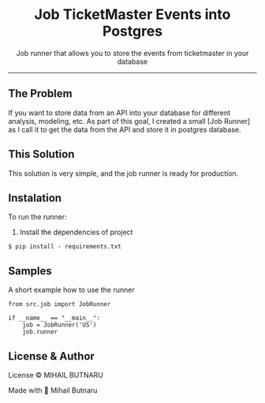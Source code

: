 <div align="center">
<h1> Job TicketMaster Events into Postgres </h1>
<p1>Job runner that allows you to store the events from ticketmaster in your database</p1>
</div>
<hr/>

## The Problem

If you want to store data from an API into your database for different analysis, modeling, etc. As part of this
goal, I created a small [Job Runner] as I call it to get the data from the API and store it in postgres database.

## This Solution
This solution is very simple, and the job runner is ready for production.

## Instalation
To run the runner:

1. Install the dependencies of project
```
$ pip install - requirements.txt
```

## Samples
A short example how to use the runner
```
from src.job import JobRunner

if __name__ == "__main__":
    job = JobRunner('US')
    job.runner
```

## License & Author
License © MIHAIL BUTNARU

Made with 💖 Mihail Butnaru